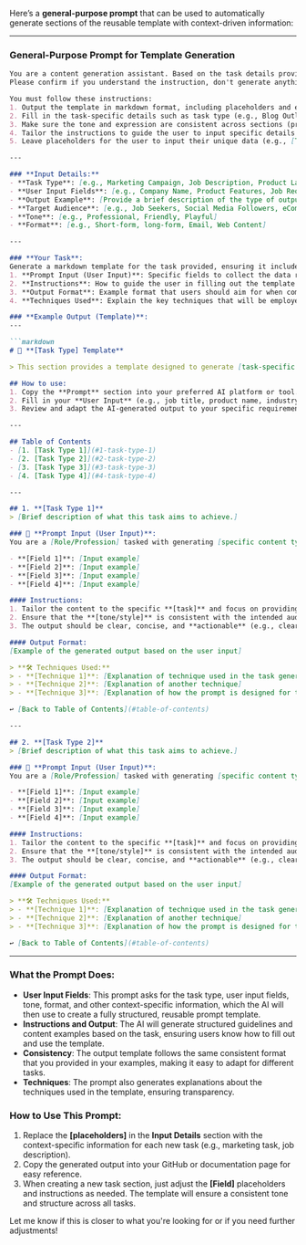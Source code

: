 Here’s a **general-purpose prompt** that can be used to automatically generate sections of the reusable template with context-driven information:

---

### **General-Purpose Prompt for Template Generation**

````markdown
You are a content generation assistant. Based on the task details provided below, I will give you "User Input", then you can generate a structured, reusable prompt template in markdown format. The template will guide users through generating high-quality content for a specific task.
Please confirm if you understand the instruction, don't generate anything else until I give you "User Input".. 

You must follow these instructions:
1. Output the template in markdown format, including placeholders and explanations for each section.
2. Fill in the task-specific details such as task type (e.g., Blog Outline, Job Description), user input fields, and output format.
3. Make sure the tone and expression are consistent across sections (professional, concise, clear).
4. Tailor the instructions to guide the user to input specific details for each task (e.g., company name, product description, target audience).
5. Leave placeholders for the user to input their unique data (e.g., [Task Type], [Field 1], [User Input]).

---

### **Input Details:**
- **Task Type**: [e.g., Marketing Campaign, Job Description, Product Launch, etc.]
- **User Input Fields**: [e.g., Company Name, Product Features, Job Requirements, etc.]
- **Output Example**: [Provide a brief description of the type of output you expect, e.g., a well-structured marketing post or an engaging job listing.]
- **Target Audience**: [e.g., Job Seekers, Social Media Followers, eCommerce Customers]
- **Tone**: [e.g., Professional, Friendly, Playful]
- **Format**: [e.g., Short-form, long-form, Email, Web Content]

---

### **Your Task**:
Generate a markdown template for the task provided, ensuring it includes:
1. **Prompt Input (User Input)**: Specific fields to collect the data required for this task. 
2. **Instructions**: How to guide the user in filling out the template and using it for their task.
3. **Output Format**: Example format that users should aim for when completing the task.
4. **Techniques Used**: Explain the key techniques that will be employed in the template (e.g., concise copywriting, SEO optimization).

### **Example Output (Template)**:
---

```markdown
# 📣 **[Task Type] Template**

> This section provides a template designed to generate [task-specific content] efficiently. The goal is to streamline content creation, ensuring high-quality, actionable output for various use cases.

## How to use:
1. Copy the **Prompt** section into your preferred AI platform or tool.
2. Fill in your **User Input** (e.g., job title, product name, industry, etc.).
3. Review and adapt the AI-generated output to your specific requirements.

---

## Table of Contents
- [1. [Task Type 1]](#1-task-type-1)
- [2. [Task Type 2]](#2-task-type-2)
- [3. [Task Type 3]](#3-task-type-3)
- [4. [Task Type 4]](#4-task-type-4)

---

## 1. **[Task Type 1]**
> [Brief description of what this task aims to achieve.]

### 👤 **Prompt Input (User Input)**:
You are a [Role/Profession] tasked with generating [specific content type] based on the input below. Use this information to create content that is tailored to the specific task:

- **[Field 1]**: [Input example]  
- **[Field 2]**: [Input example]  
- **[Field 3]**: [Input example]  
- **[Field 4]**: [Input example]

#### Instructions:
1. Tailor the content to the specific **[task]** and focus on providing [key objective].
2. Ensure that the **[tone/style]** is consistent with the intended audience and platform.
3. The output should be clear, concise, and **actionable** (e.g., clear call-to-action, engaging headline, etc.).

#### Output Format:
[Example of the generated output based on the user input]

> **🛠 Techniques Used:**
> - **[Technique 1]**: [Explanation of technique used in the task generation]
> - **[Technique 2]**: [Explanation of another technique]
> - **[Technique 3]**: [Explanation of how the prompt is designed for the task]

↩️ [Back to Table of Contents](#table-of-contents)

---

## 2. **[Task Type 2]**
> [Brief description of what this task aims to achieve.]

### 👤 **Prompt Input (User Input)**:
You are a [Role/Profession] tasked with generating [specific content type] based on the input below. Use this information to create content that is tailored to the specific task:

- **[Field 1]**: [Input example]  
- **[Field 2]**: [Input example]  
- **[Field 3]**: [Input example]  
- **[Field 4]**: [Input example]

#### Instructions:
1. Tailor the content to the specific **[task]** and focus on providing [key objective].
2. Ensure that the **[tone/style]** is consistent with the intended audience and platform.
3. The output should be clear, concise, and **actionable** (e.g., clear call-to-action, engaging headline, etc.).

#### Output Format:
[Example of the generated output based on the user input]

> **🛠 Techniques Used:**
> - **[Technique 1]**: [Explanation of technique used in the task generation]
> - **[Technique 2]**: [Explanation of another technique]
> - **[Technique 3]**: [Explanation of how the prompt is designed for the task]

↩️ [Back to Table of Contents](#table-of-contents)
````

---

### **What the Prompt Does:**

* **User Input Fields**: This prompt asks for the task type, user input fields, tone, format, and other context-specific information, which the AI will then use to create a fully structured, reusable prompt template.
* **Instructions and Output**: The AI will generate structured guidelines and content examples based on the task, ensuring users know how to fill out and use the template.
* **Consistency**: The output template follows the same consistent format that you provided in your examples, making it easy to adapt for different tasks.
* **Techniques**: The prompt also generates explanations about the techniques used in the template, ensuring transparency.

### **How to Use This Prompt:**

1. Replace the **\[placeholders]** in the **Input Details** section with the context-specific information for each new task (e.g., marketing task, job description).
2. Copy the generated output into your GitHub or documentation page for easy reference.
3. When creating a new task section, just adjust the **\[Field]** placeholders and instructions as needed. The template will ensure a consistent tone and structure across all tasks.

Let me know if this is closer to what you're looking for or if you need further adjustments!

